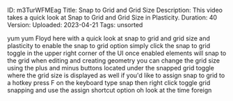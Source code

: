 ID: m3TurWFMEag
Title: Snap to Grid and Grid Size
Description: This video takes a quick look at Snap to Grid and Grid Size in Plasticity.
Duration: 40
Version: 
Uploaded: 2023-04-21
Tags: unsorted

yum yum Floyd here with a quick look at
snap to grid and grid size and
plasticity to enable the snap to grid
option simply click the snap to grid
toggle in the upper right corner of the
UI once enabled elements will snap to
the grid when editing and creating
geometry you can change the grid size
using the plus and minus buttons located
under the snapped grid toggle where the
grid size is displayed as well if you'd
like to assign snap to grid to a hotkey
press F on the keyboard type snap then
right click toggle grid snapping and use
the assign shortcut option oh look at
the time
foreign
